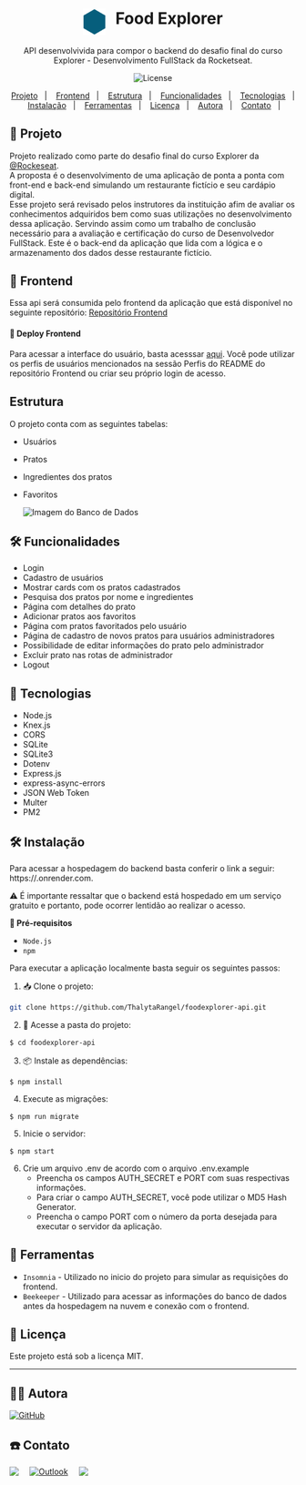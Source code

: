 <h1 align="center" style="text-align: center;">
  <img alt="Logo do Food Explorer" src="./src/assets/icon-foodExplorer.svg" style="vertical-align: text-top; margin-right: 10px; width:2.5rem;">
  Food Explorer
</h1>
<p align="center"> 
API desenvolvivida para compor o backend do desafio final do curso Explorer - Desenvolvimento FullStack da Rocketseat. 
</p>

<p align="center">
  <img alt="License" src="https://img.shields.io/static/v1?label=license&message=MIT&color=49AA26&labelColor=000000">
</p>

<p align="center">
  <a href="#-projeto">Projeto</a>&nbsp;&nbsp;&nbsp;|&nbsp;&nbsp;&nbsp;
  <a href="#-frontend">Frontend</a>&nbsp;&nbsp;&nbsp;|&nbsp;&nbsp;&nbsp;
  <a href="#-estrutura">Estrutura</a>&nbsp;&nbsp;&nbsp;|&nbsp;&nbsp;&nbsp;
  <a href="#-funcionalidades">Funcionalidades</a>&nbsp;&nbsp;&nbsp;|&nbsp;&nbsp;&nbsp;
  <a href="#-tecnologias">Tecnologias</a>&nbsp;&nbsp;&nbsp;|&nbsp;&nbsp;&nbsp;
  <a href="#-instalação">Instalação</a>&nbsp;&nbsp;&nbsp;|&nbsp;&nbsp;&nbsp;
  <a href="#-ferramentas">Ferramentas</a>&nbsp;&nbsp;&nbsp;|&nbsp;&nbsp;&nbsp;
  <a href="#-licença">Licença</a>&nbsp;&nbsp;&nbsp;|&nbsp;&nbsp;&nbsp;
  <a href="#-autora">Autora</a>&nbsp;&nbsp;&nbsp;|&nbsp;&nbsp;&nbsp;
  <a href="#-contato">Contato</a>&nbsp;&nbsp;&nbsp;|&nbsp;&nbsp;&nbsp;
</p>

## 📁 Projeto

Projeto realizado como parte do desafio final do curso Explorer da [@Rockeseat](https://www.rocketseat.com.br/). <br>
A proposta é o desenvolvimento de uma aplicação de ponta a ponta com front-end e back-end simulando um restaurante fictício e seu cardápio digital. <br>
Esse projeto será revisado pelos instrutores da instituição afim de avaliar os conhecimentos adquiridos bem como suas utilizações no desenvolvimento dessa aplicação. Servindo assim como um trabalho de conclusão necessário para a avaliação e certificação do curso de Desenvolvedor FullStack.
Este é o back-end da aplicação que lida com a lógica e o armazenamento dos dados desse restaurante fictício.

## 🎨 Frontend

Essa api será consumida pelo frontend da aplicação que está disponível no seguinte repositório: [Repositório Frontend](https://github.com/ThalytaRangel/foodexplorer)

#### 🚀 Deploy Frontend

Para acessar a interface do usuário, basta acesssar [aqui](https://.netlify.app).
Você pode utilizar os perfis de usuários mencionados na sessão Perfis do README do repositório Frontend ou criar seu próprio login de acesso.

## Estrutura

O projeto conta com as seguintes tabelas:

- Usuários
- Pratos
- Ingredientes dos pratos
- Favoritos

  <img src="https://i.ibb.co/wQQg4xQ/Captura-de-tela-2023-12-01-174531.png" alt="Imagem do Banco de Dados">

## 🛠️ Funcionalidades

- Login
- Cadastro de usuários
- Mostrar cards com os pratos cadastrados
- Pesquisa dos pratos por nome e ingredientes
- Página com detalhes do prato
- Adicionar pratos aos favoritos
- Página com pratos favoritados pelo usuário
- Página de cadastro de novos pratos para usuários administradores
- Possibilidade de editar informações do prato pelo administrador
- Excluir prato nas rotas de administrador
- Logout

## 🦾 Tecnologias

- Node.js
- Knex.js
- CORS
- SQLite
- SQLite3
- Dotenv
- Express.js
- express-async-errors
- JSON Web Token
- Multer
- PM2

## 🛠️ Instalação

Para acessar a hospedagem do backend basta conferir o link a seguir: https://.onrender.com. <br>

⚠️ É importante ressaltar que o backend está hospedado em um serviço gratuito e portanto, pode ocorrer lentidão ao realizar o acesso.

<strong>🚧 Pré-requisitos </strong> <br>

- `Node.js`
- `npm`

Para executar a aplicação localmente basta seguir os seguintes passos:

1. 📥 Clone o projeto:

```bash
git clone https://github.com/ThalytaRangel/foodexplorer-api.git
```

2. 📂 Acesse a pasta do projeto:

```bash
$ cd foodexplorer-api
```

3. 📦 Instale as dependências:

```
$ npm install
```

4. Execute as migrações:

```
$ npm run migrate
```

5. Inicie o servidor:

```
$ npm start
```

6. Crie um arquivo .env de acordo com o arquivo .env.example
   - Preencha os campos AUTH_SECRET e PORT com suas respectivas informações.
   - Para criar o campo AUTH_SECRET, você pode utilizar o MD5 Hash Generator.
   - Preencha o campo PORT com o número da porta desejada para executar o servidor da aplicação.

## 🔨 Ferramentas

- `Insomnia` - Utilizado no inicio do projeto para simular as requisições do frontend.
- `Beekeeper` - Utilizado para acessar as informações do banco de dados antes da hospedagem na nuvem e conexão com o frontend.

## 📝 Licença

Este projeto está sob a licença MIT.

---

## 👩‍💻 Autora

  <a href="https://github.com/ThalytaRangel" >
    <img alt="GitHub" src="https://img.shields.io/badge/Thalyta Rangel-%23121011.svg?style=for-the-badge&logo=github&logoColor=white" style="vertical-align: text-top; margin-right: 10px;"/> 
  </a>

## ☎️ Contato

<div style="display: flex;" >
<a href="https://www.linkedin.com/in/thalytarangel/" target="_blank"><img src="https://img.shields.io/badge/-LinkedIn-%230077B5?style=for-the-badge&logo=linkedin&logoColor=white" style="margin-right: 2vw" target="_blank"></a>
<br/><br/>
<a href="mailto:thalyta_ornelas@hotmail.com">
<img  alt="Outlook" src="https://img.shields.io/badge/Microsoft_Outlook-0078D4?style=for-the-badge&logo=microsoft-outlook&logoColor=white" style="margin-right: 2vw" target="_blank"/>
</a>
<br/><br/>
<a href="https://discord.com/users/thalytarangel" target="_blank">
<img src="https://img.shields.io/badge/Discord-7289DA?style=for-the-badge&logo=discord&logoColor=white" style="margin-right: 2vw" target="_blank">
</a>
</div>
